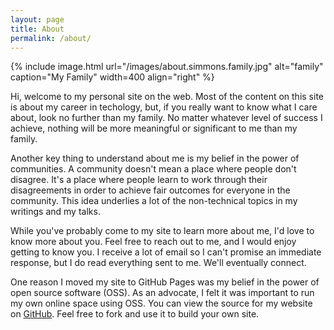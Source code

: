 ```yaml
---
layout: page
title: About
permalink: /about/
---
```


{% include image.html url="/images/about.simmons.family.jpg" alt="family" caption="My Family" width=400 align="right" %}

Hi, welcome to my personal site on the web. Most of the content on this site is about my career in techology, but, if you really want to know what I care about, look no further than my family. No matter whatever level of success I achieve, nothing will be more meaningful or significant to me than my family.

Another key thing to understand about me is my belief in the power of communities. A community doesn't mean a place where people don't disagree. It's a place where people learn to work through their disagreements in order to achieve fair outcomes for everyone in the community. This idea underlies a lot of the non-technical topics in my writings and my talks.

While you've probably come to my site to learn more about me, I'd love to know more about you. Feel free to reach out to me, and I would enjoy getting to know you. I receive a lot of email so I can't promise an immediate response, but I do read everything sent to me. We'll eventually connect.

One reason I moved my site to GitHub Pages was my belief in the power of open source software (OSS). As an advocate, I felt it was important to run my own online space using OSS. You can view the source for my website on [GitHub](https://www.github.com/anjuan). Feel free to fork and use it to build your own site.

